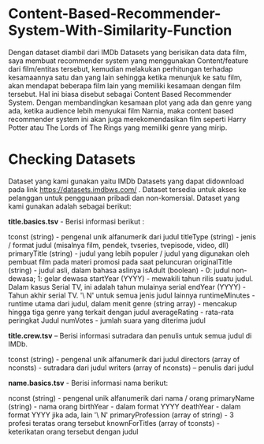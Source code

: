 # Content-Based-Recommender-System-With-Similarity-Function
Dengan dataset diambil dari IMDb Datasets yang berisikan data data film, saya membuat recommender system yang menggunakan Content/feature dari film/entitas tersebut, kemudian melakukan perhitungan terhadap kesamaannya satu dan yang lain sehingga ketika menunjuk ke satu film, akan mendapat beberapa film lain yang memiliki kesamaan dengan film tersebut. Hal ini biasa disebut sebagai Content Based Recommender System. Dengan membandingkan kesamaan plot yang ada dan genre yang ada, ketika audience lebih menyukai film Narnia, maka content based recommender system ini akan juga merekomendasikan film seperti Harry Potter atau The Lords of The Rings yang memiliki genre yang mirip.


# Checking Datasets
Dataset yang kami gunakan yaitu IMDb Datasets yang dapat didownload pada link https://datasets.imdbws.com/ . Dataset tersedia untuk akses ke pelanggan untuk penggunaan pribadi dan non-komersial. Dataset yang kami gunakan adalah sebagai berikut:

**title.basics.tsv** - Berisi informasi berikut :

tconst (string) - pengenal unik alfanumerik dari judul
titleType (string) - jenis / format judul (misalnya film, pendek, tvseries, tvepisode, video, dll)
primaryTitle (string) - judul yang lebih populer / judul yang digunakan oleh pembuat film pada materi promosi pada saat peluncuran
originalTitle (string) - judul asli, dalam bahasa aslinya
isAdult (boolean) - 0: judul non-dewasa; 1: gelar dewasa
startYear (YYYY) - mewakili tahun rilis suatu judul. Dalam kasus Serial TV, ini adalah tahun mulainya serial
endYear (YYYY) - Tahun akhir serial TV. '\ N' untuk semua jenis judul lainnya
runtimeMinutes - runtime utama dari judul, dalam menit
genre (string array) - mencakup hingga tiga genre yang terkait dengan judul
averageRating - rata-rata peringkat Judul
numVotes - jumlah suara yang diterima judul

**title.crew.tsv** – Berisi informasi sutradara dan penulis untuk semua judul di IMDb.

tconst (string) - pengenal unik alfanumerik dari judul
directors (array of nconsts) - sutradara dari judul
writers (array of nconsts) – penulis dari judul

**name.basics.tsv** - Berisi informasi nama berikut:

nconst (string) - pengenal unik alfanumerik dari nama / orang
primaryName (string) - nama orang
birthYear - dalam format YYYY
deathYear - dalam format YYYY jika ada, lain '\ N'
primaryProfession (array of string) - 3 profesi teratas orang tersebut
knownForTitles (array of tconsts) - keterikatan orang tersebut dengan judul
